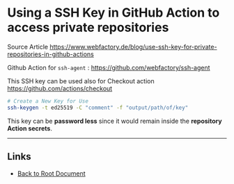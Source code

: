 # Using a SSH Key in GitHub Action to access private repositories

Source Article <https://www.webfactory.de/blog/use-ssh-key-for-private-repositories-in-github-actions>

Github Action for `ssh-agent` : <https://github.com/webfactory/ssh-agent>

This SSH key can be used also for Checkout action <https://github.com/actions/checkout>

```sh
# Create a New Key for Use
ssh-keygen -t ed25519 -C "comment" -f "output/path/of/key"
```

This key can be **password less** since it would remain
inside the **repository Action secrets**.


----
<!-- Footer Begins Here -->
## Links

- [Back to Root Document](../README.md)
